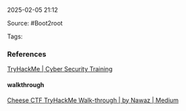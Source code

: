 
2025-02-05 21:12

Source: #Boot2root 

Tags: 




### References
[TryHackMe | Cyber Security Training](https://tryhackme.com/room/cheesectfv10)

#### walkthrough 
[Cheese CTF TryHackMe Walk-through | by Nawaz | Medium](https://medium.com/@nonawaz/tryhackme-cheese-ctf-walkthrough-73c555d94f4a)